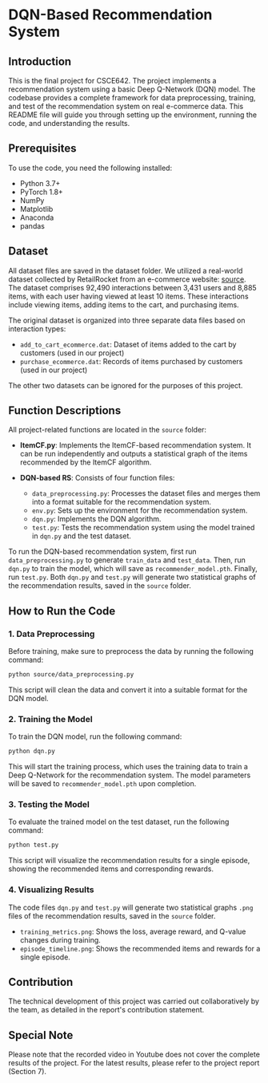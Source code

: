 # DQN-Based Recommendation System

## Introduction
This is the final project for CSCE642. The project implements a recommendation system using a basic Deep Q-Network (DQN) model. The codebase provides a complete framework for data preprocessing, training, and test of the recommendation system on real e-commerce data. This README file will guide you through setting up the environment, running the code, and understanding the results.

## Prerequisites

To use the code, you need the following installed:

- Python 3.7+
- PyTorch 1.8+
- NumPy
- Matplotlib
- Anaconda
- pandas

## Dataset

All dataset files are saved in the dataset folder. We utilized a real-world dataset collected by RetailRocket from an e-commerce website: [source](https://github.com/caserec/Datasets-for-Recommender-Systems/blob/master/Processed%20Datasets/RetailrocketEcommerce). The dataset comprises 92,490 interactions between 3,431 users and 8,885 items, with each user having viewed at least 10 items. These interactions include viewing items, adding items to the cart, and purchasing items.

The original dataset is organized into three separate data files based on interaction types:

- `add_to_cart_ecommerce.dat`: Dataset of items added to the cart by customers (used in our project)
- `purchase_ecommerce.dat`: Records of items purchased by customers (used in our project)

The other two datasets can be ignored for the purposes of this project.

## Function Descriptions

All project-related functions are located in the `source` folder:

- **ItemCF.py**: Implements the ItemCF-based recommendation system. It can be run independently and outputs a statistical graph of the items recommended by the ItemCF algorithm.

- **DQN-based RS**: Consists of four function files:
  - `data_preprocessing.py`: Processes the dataset files and merges them into a format suitable for the recommendation system.
  - `env.py`: Sets up the environment for the recommendation system.
  - `dqn.py`: Implements the DQN algorithm.
  - `test.py`: Tests the recommendation system using the model trained in `dqn.py` and the test dataset.

To run the DQN-based recommendation system, first run `data_preprocessing.py` to generate `train_data` and `test_data`. Then, run `dqn.py` to train the model, which will save as `recommender_model.pth`. Finally, run `test.py`. Both `dqn.py` and `test.py` will generate two statistical graphs of the recommendation results, saved in the `source` folder.

## How to Run the Code

### 1. Data Preprocessing

Before training, make sure to preprocess the data by running the following command:

```sh
python source/data_preprocessing.py
```

This script will clean the data and convert it into a suitable format for the DQN model.

### 2. Training the Model

To train the DQN model, run the following command:

```sh
python dqn.py
```

This will start the training process, which uses the training data to train a Deep Q-Network for the recommendation system. The model parameters will be saved to `recommender_model.pth` upon completion.

### 3. Testing the Model

To evaluate the trained model on the test dataset, run the following command:

```sh
python test.py
```

This script will visualize the recommendation results for a single episode, showing the recommended items and corresponding rewards.

### 4. Visualizing Results

The code files `dqn.py` and `test.py` will generate two statistical graphs `.png` files of the recommendation results, saved in the `source` folder.

- `training_metrics.png`: Shows the loss, average reward, and Q-value changes during training.
- `episode_timeline.png`: Shows the recommended items and rewards for a single episode.


## Contribution

The technical development of this project was carried out collaboratively by the team, as detailed in the report's contribution statement.

## Special Note

Please note that the recorded video in Youtube does not cover the complete results of the project. For the latest results, please refer to the project report (Section 7).

